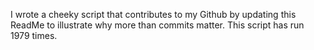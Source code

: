 I wrote a cheeky script that contributes to my Github by updating this ReadMe to illustrate why more than commits matter. This script has run 1979 times.